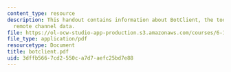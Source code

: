 ```yaml
---
content_type: resource
description: This handout contains information about BotClient, the tool for viewing
  remote channel data.
file: https://ol-ocw-studio-app-production.s3.amazonaws.com/courses/6-186-mobile-autonomous-systems-laboratory-january-iap-2005/3dffb5667cd2550ca7d7aefc25bd7e88_botclient.pdf
file_type: application/pdf
resourcetype: Document
title: botclient.pdf
uid: 3dffb566-7cd2-550c-a7d7-aefc25bd7e88
---
```

